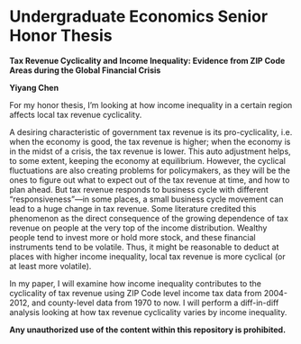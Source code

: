 # Undergraduate Economics Senior Honor Thesis
**Tax Revenue Cyclicality and Income Inequality: Evidence from ZIP Code Areas during the Global Financial Crisis**  

**Yiyang Chen**  

For my honor thesis, I’m looking at how income inequality in a certain region affects local tax revenue cyclicality.   

A desiring characteristic of government tax revenue is its pro-cyclicality, i.e. when the economy is good, the tax revenue is higher; when the economy is in the midst of a crisis, the tax revenue is lower. This auto adjustment helps, to some extent, keeping the economy at equilibrium. However, the cyclical fluctuations are also creating problems for policymakers, as they will be the ones to figure out what to expect out of the tax revenue at time, and how to plan ahead. But tax revenue responds to business cycle with different “responsiveness”—in some places, a small business cycle movement can lead to a huge change in tax revenue. Some literature credited this phenomenon as the direct consequence of the growing dependence of tax revenue on people at the very top of the income distribution. Wealthy people tend to invest more or hold more stock, and these financial instruments tend to be volatile. Thus, it might be reasonable to deduct at places with higher income inequality, local tax revenue is more cyclical (or at least more volatile).   

In my paper, I will examine how income inequality contributes to the cyclicality of tax revenue using ZIP Code level income tax data from 2004-2012, and county-level data from 1970 to now. I will perform a diff-in-diff analysis looking at how tax revenue cyclicality varies by income inequality. 

**Any unauthorized use of the content within this repository is prohibited.**

